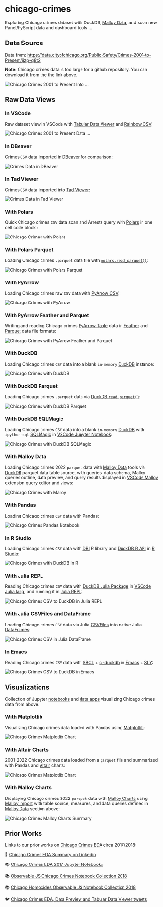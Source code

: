 # chicago-crimes

Exploring Chicago crimes dataset with DuckDB, [Malloy Data](https://marketplace.visualstudio.com/items?itemName=malloydata.malloy-vscode), and soon new Panel/PyScript data and dashboard tools ...

## Data Source

Data from: https://data.cityofchicago.org/Public-Safety/Crimes-2001-to-Present/ijzp-q8t2

**Note:** Chicago crimes data is too large for a github repository. You can download it from the the link above.

![Chicago Crimes 2001 to Present Info ...](https://github.com/RandomFractals/chicago-crimes/blob/main/docs/images/chicago-crimes-info.png?raw=true
 "Chicago Crimes 2001 to Present Info ...")

## Raw Data Views

### In VSCode

Raw dataset view in VSCode with [Tabular Data Viewer](https://github.com/RandomFractals/tabular-data-viewer) and [Rainbow CSV](https://marketplace.visualstudio.com/items?itemName=mechatroner.rainbow-csv):

![Chicago Crimes 2001 to Present Data ...](https://github.com/RandomFractals/chicago-crimes/blob/main/docs/images/chicago-crimes-data.png?raw=true
 "Chicago Crimes 2001 to Present Data ...")

### In DBeaver

Crimes `CSV` data imported in [DBeaver](https://dbeaver.io/) for comparison:

![Crimes Data in DBeaver](https://github.com/RandomFractals/chicago-crimes/blob/main/docs/images/chicago-crimes-dbeaver.png?raw=true
 "Crimes Data in DBeaver")

### In Tad Viewer

Crimes `CSV` data imported into [Tad Viewer](https://www.tadviewer.com/):

![Crimes Data in Tad Viewer](https://github.com/RandomFractals/chicago-crimes/blob/main/docs/images/chicago-crimes-in-tad.png?raw=true
 "Crimes Data in Tad Viewer")

### With Polars

Quick Chicago crimes `CSV` data scan and Arrests query with [Polars](https://www.pola.rs/) in one cell code block :

![Chicago Crimes with Polars](https://github.com/RandomFractals/chicago-crimes/blob/main/docs/images/chicago-crimes-with-polars.png?raw=true
 "Chicago Crimes with Polars")

### With Polars Parquet

Loading Chicago crimes `.parquet` data file with [`polars.read_parquet()`](https://pola-rs.github.io/polars/py-polars/html/reference/api/polars.read_parquet.html):

![Chicago Crimes with Polars Parquet](https://github.com/RandomFractals/chicago-crimes/blob/main/docs/images/chicago-crimes-polars-parquet.png?raw=true
 "Chicago Crimes with Polars Parquet")

### With PyArrow

Loading Chicago crimes raw `CSV` data with [PyArrow CSV](https://arrow.apache.org/docs/python/csv.html):

![Chicago Crimes with PyArrow](https://github.com/RandomFractals/chicago-crimes/blob/main/docs/images/chicago-crimes-pyarrow.png?raw=true
 "Chicago Crimes with PyArrow")

### With PyArrow Feather and Parquet

Writing and reading Chicago crimes [PyArrow Table](https://arrow.apache.org/docs/python/getstarted.html#creating-arrays-and-tables) data in [Feather](https://arrow.apache.org/docs/python/feather.html) and [Parquet](https://arrow.apache.org/docs/python/parquet.html) data file formats:

![Chicago Crimes with PyArrow Feather and Parquet](https://github.com/RandomFractals/chicago-crimes/blob/main/docs/images/chicago-crimes-feather-and-parquet.png?raw=true
 "Chicago Crimes with PyArrow Feather and Parquet")

### With DuckDB

Loading Chicago crimes `CSV` data into a blank `in-memory` [DuckDB](https://duckdb.org/docs/data/csv) instance:

![Chicago Crimes with DuckDB](https://github.com/RandomFractals/chicago-crimes/blob/main/docs/images/chicago-crimes-with-duckdb.png?raw=true
 "Chicago Crimes with DuckDB")

### With DuckDB Parquet

Loading Chicago crimes `.parquet` data via [DuckDB `read_parquet()`](https://duckdb.org/docs/data/parquet):

![Chicago Crimes with DuckDB Parquet](https://github.com/RandomFractals/chicago-crimes/blob/main/docs/images/chicago-crimes-duckdb-parquet.png?raw=true
 "Chicago Crimes with DuckDB Parquet")

### With DuckDB SQLMagic

Loading Chicago crimes `CSV` data into a blank `in-memory` [DuckDB](https://duckdb.org/docs/guides/python/jupyter) with `ipython-sql` [SQLMagic](https://github.com/catherinedevlin/ipython-sql) in [VSCode Jupyter Notebook](https://code.visualstudio.com/docs/datascience/jupyter-notebooks):

![Chicago Crimes with DuckDB SQLMagic](https://github.com/RandomFractals/chicago-crimes/blob/main/docs/images/chicago-crimes-duckdb-sqlmagic.png?raw=true
 "Chicago Crimes with DuckDB SQLMagic")

### With Malloy Data

Loading Chicago crimes 2022 `parquet` data with [Malloy Data](https://looker-open-source.github.io/malloy/documentation/language/basic.html) tools via [DuckDB](https://looker-open-source.github.io/malloy/documentation/connection_instructions.html#duckdb) parquet data table source, with queries, data schema, Malloy queries outline, data preview, and query results displayed in [VSCode Malloy](https://marketplace.visualstudio.com/items?itemName=malloydata.malloy-vscode) extension query editor and views:

![Chicago Crimes with Malloy](https://github.com/RandomFractals/chicago-crimes/blob/main/docs/images/chicago-crimes-duckdb-malloy-2022.png?raw=true
 "Chicago Crimes with Malloy")

### With Pandas

Loading Chicago crimes `CSV` data with [Pandas](https://pandas.pydata.org/docs/reference/index.html):

![Chicago Crimes Pandas Notebook](https://github.com/RandomFractals/chicago-crimes/blob/main/docs/images/chicago-crimes-with-pandas.png?raw=true
 "Chicago Crimes Pandas Notebook")

### In R Studio

Loading Chicago crimes `CSV` data with [DBI](https://dbi.r-dbi.org/) R library and [DuckDB R API](https://duckdb.org/docs/api/r) in [R Studio](https://www.rstudio.com/):

![Chicago Crimes with DuckDB in R](https://github.com/RandomFractals/chicago-crimes/blob/main/docs/images/chicago-crimes-duckdb-in-r-studio.png?raw=true
 "Chicago Crimes with DuckDB in R")

### With Julia REPL

Reading Chicago crimes `CSV` data with [DuckDB Julia Package](https://juliahub.com/ui/Packages/DuckDB/89qwz/0.5.1) in [VSCode Julia lang](https://marketplace.visualstudio.com/items?itemName=julialang.language-julia), and running it in [Julia REPL](https://docs.julialang.org/en/v1/stdlib/REPL/):

![Chicago Crimes CSV to DuckDB in Julia REPL](https://github.com/RandomFractals/chicago-crimes/blob/main/docs/images/chicago-crimes-duckdb-julia-repl.png?raw=true
 "Chicago Crimes CSV to DuckDB in Julia REPL")

### With Julia CSVFiles and DataFrame

Loading Chicago crimes `CSV` data via Julia [CSVFiles](https://github.com/queryverse/CSVFiles.jl) into native Julia [DataFrames](https://dataframes.juliadata.org/stable/):

![Chicago Crimes CSV in Julia DataFrame](https://github.com/RandomFractals/chicago-crimes/blob/main/docs/images/chicago-crimes-csv-julia-dataframe.png?raw=true
 "Chicago Crimes CSV in Julia DataFrame")

### In Emacs

Reading Chicago crimes `CSV` data with [SBCL](https://sbcl.org/) + [cl-duckdb](https://github.com/ak-coram/cl-duckdb) in [Emacs](https://www.gnu.org/software/emacs/) + [SLY](https://github.com/joaotavora/sly):

![Chicago Crimes CSV to DuckDB in Emacs](https://github.com/RandomFractals/chicago-crimes/blob/main/docs/images/chicago-crimes-in-emacs.png?raw=true
 "Chicago Crimes CSV to DuckDB in Emacs")

## Visualizations

Collection of Jupyter [notebooks](https://github.com/RandomFractals/chicago-crimes/tree/main/notebooks) and [data apps](https://github.com/RandomFractals/chicago-crimes/tree/main/apps) visualizing Chicago crimes data from above.
### With Matplotlib

Visualizing Chicago crimes data loaded with Pandas using [Matplotlib](https://pandas.pydata.org/docs/user_guide/visualization.html):

![Chicago Crimes Matplotlib Chart](https://github.com/RandomFractals/chicago-crimes/blob/main/docs/images/chicago-crimes-with-matplotlib.png?raw=true
 "Chicago Crimes Matplotlib Chart")

### With Altair Charts

2001-2022 Chicago crimes data loaded from a `parquet` file and summarized with Pandas and [Altair](https://altair-viz.github.io/) charts:

![Chicago Crimes Matplotlib Chart](https://github.com/RandomFractals/chicago-crimes/blob/main/docs/images/chicago-crimes-altair-charts-ipynb.gif?raw=true
 "Chicago Crimes Matplotlib Chart")

### With Malloy Charts

Displaying Chicago crimes 2022 `parquet` data with [Malloy Charts](https://looker-open-source.github.io/malloy/documentation/visualizations/dashboards.html) using [Malloy Import](https://looker-open-source.github.io/malloy/documentation/language/imports.html) with table source, measures, and data queries defined in [Malloy Data](https://github.com/RandomFractals/chicago-crimes#with-malloy-data) section above:

![Chicago Crimes Malloy Charts Summary](https://github.com/RandomFractals/chicago-crimes/blob/main/docs/images/chicago-crimes-by-type-malloy-summary.png?raw=true
 "Chicago Crimes Malloy Charts Summary")

## Prior Works

Links to our prior works on [Chicago Crimes EDA](https://twitter.com/search?q=(%23ChicagoCrimes)%20(from%3ATarasNovak)&src=typed_query) circa 2017/2018:

🔗 [Chicago Crimes EDA Summary on Linkedin](https://www.linkedin.com/pulse/chicago-crimes-2017-taras-novak/)

📚 [Chicago Crimes EDA 2017 Jupyter Notebooks](https://github.com/RandomFractals/ChicagoCrimes/tree/master/notebooks)

📚 [Observable JS Chicago Crimes Notebook Collection 2018](https://observablehq.com/@randomfractals/chicagocrimes)

📚 [Chicago Homocides Observable JS Notebook Collection 2018](https://observablehq.com/@randomfractals/leaflet-pixi-overlay?collection=@randomfractals/chicago-homicides)

🐦 [Chicago Crimes EDA, Data Preview and Tabular Data Viewer tweets](https://twitter.com/search?q=(%23ChicagoCrimes)%20(from%3ATarasNovak)&src=typed_query)
